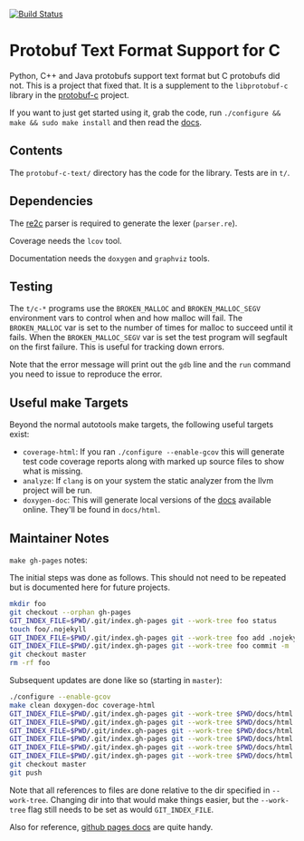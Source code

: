 [![Build Status](https://travis-ci.org/protobuf-c/protobuf-c-text.png?branch=master)](https://travis-ci.org/protobuf-c/protobuf-c-text)

# Protobuf Text Format Support for C

Python, C++ and Java protobufs support text format but C protobufs did not.
This is a project that fixed that. It is a supplement to the
`libprotobuf-c` library in the [protobuf-c](https://github.com/protobuf-c)
project.

If you want to just get started using it, grab the code, run
`./configure && make && sudo make install` and then read the
[docs](http://text.protobuf-c.io/).

## Contents

The `protobuf-c-text/` directory has the code for the library.  Tests
are in `t/`.

## Dependencies

The [re2c](http://re2c.org/) parser is required to generate the
lexer (`parser.re`).

Coverage needs the `lcov` tool.

Documentation needs the `doxygen` and `graphviz` tools.

## Testing

The `t/c-*` programs use the `BROKEN_MALLOC` and `BROKEN_MALLOC_SEGV`
environment vars to control when and how malloc will fail.
The `BROKEN_MALLOC` var is set to the number of times for malloc to
succeed until it fails.  When the `BROKEN_MALLOC_SEGV` var is set the
test program will segfault on the first failure.  This is useful for
tracking down errors.

Note that the error message will print out the `gdb` line and the `run`
command you need to issue to reproduce the error.

## Useful make Targets

Beyond the normal autotools make targets, the following useful targets
exist:

* `coverage-html`: If you ran `./configure --enable-gcov` this will
  generate test code coverage reports along with marked up source
  files to show what is missing.
* `analyze`: If `clang` is on your system the static analyzer from the
  llvm project will be run.
* `doxygen-doc`: This will generate local versions of the
  [docs](http://text.protobuf-c.io/) available online.  They'll be found
  in `docs/html`.

## Maintainer Notes

`make gh-pages` notes:

The initial steps was done as follows.  This should not need to be repeated
but is documented here for future projects.

```bash
mkdir foo
git checkout --orphan gh-pages
GIT_INDEX_FILE=$PWD/.git/index.gh-pages git --work-tree foo status
touch foo/.nojekyll
GIT_INDEX_FILE=$PWD/.git/index.gh-pages git --work-tree foo add .nojekyll
GIT_INDEX_FILE=$PWD/.git/index.gh-pages git --work-tree foo commit -m 'Turn off Jekyll'
git checkout master
rm -rf foo
```

Subsequent updates are done like so (starting in `master`):

```bash
./configure --enable-gcov
make clean doxygen-doc coverage-html
GIT_INDEX_FILE=$PWD/.git/index.gh-pages git --work-tree $PWD/docs/html checkout gh-pages
GIT_INDEX_FILE=$PWD/.git/index.gh-pages git --work-tree $PWD/docs/html checkout .nojekyll
GIT_INDEX_FILE=$PWD/.git/index.gh-pages git --work-tree $PWD/docs/html checkout CNAME
GIT_INDEX_FILE=$PWD/.git/index.gh-pages git --work-tree $PWD/docs/html add .
GIT_INDEX_FILE=$PWD/.git/index.gh-pages git --work-tree $PWD/docs/html ls-files --deleted | GIT_INDEX_FILE=$PWD/.git/index.gh-pages xargs git --work-tree $PWD/docs/html rm
GIT_INDEX_FILE=$PWD/.git/index.gh-pages git --work-tree $PWD/docs/html commit -m "Update docs."
git checkout master
git push
```

Note that all references to files are done relative to the dir specified
in `--work-tree`.  Changing dir into that would make things easier, but
the `--work-tree` flag still needs to be set as would `GIT_INDEX_FILE`.

Also for reference,
[github pages docs](https://help.github.com/categories/20/articles)
are quite handy.
